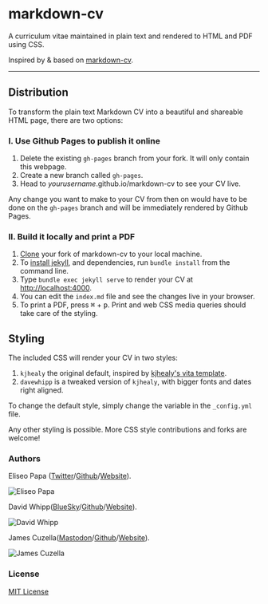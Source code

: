 <!-- markdownlint-configure-file
{
  "MD003": { "style": "atx" },
  "MD033": false
}
-->
# markdown-cv

A curriculum vitae maintained in plain text and rendered to HTML and PDF using
CSS.

Inspired by & based on [markdown-cv](http://elipapa.github.io/markdown-cv).

***

## Distribution

To transform the plain text Markdown CV into a beautiful and shareable HTML
page, there are two options:

### I. Use Github Pages to publish it online

1. Delete the existing `gh-pages` branch from your fork. It will only contain
   this webpage.
2. Create a new branch called `gh-pages`.
3. Head to *yourusername*.github.io/markdown-cv to see your CV live.

Any change you want to make to your CV from then on would have to be done on the
`gh-pages` branch and will be immediately rendered by Github Pages.

### II. Build it locally and print a PDF

1. [Clone](https://help.github.com/en/articles/cloning-a-repository) your fork
   of markdown-cv to your local machine.
2. To [install jekyll](https://jekyllrb.com/docs/installation/), and
   dependencies, run `bundle install` from the command line.
3. Type `bundle exec jekyll serve` to render your CV at <http://localhost:4000>.
4. You can edit the `index.md` file and see the changes live in your browser.
5. To print a PDF, press <kbd>⌘</kbd> + <kbd>p</kbd>. Print and web CSS media
   queries should take care of the styling.

## Styling

The included CSS will render your CV in two styles:

1. `kjhealy` the original default, inspired by [kjhealy's vita
template](https://github.com/kjhealy/kjh-vita).
2. `davewhipp` is a tweaked version of `kjhealy`, with bigger fonts and dates
  right aligned.

To change the default style, simply change the variable in the `_config.yml`
file.

Any other styling is possible. More CSS style contributions and forks are
welcome!

### Authors

Eliseo Papa ([Twitter](http://twitter.com/elipapa)/[Github](http://github.com/elipapa)/[Website](https://elipapa.github.io)).

![Eliseo Papa](https://s.gravatar.com/avatar/eae1f0c01afda2bed9ce9cb88f6873f6?s=100)

David Whipp([BlueSky](https://bsky.app/profile/davewhipp.bsky.social)/[Github](https://github.com/davewhipp)/[Website](https://davewhipp.github.io/)).

![David Whipp](https://s.gravatar.com/avatar/68a7f1b765487e51977eaadd57223ca3?s=100)

James Cuzella([Mastodon](https://mastodon.social/@TrinitronX)/[Github](https://github.com/trinitronx)/[Website](https://trinitronx.github.io/)).

![James Cuzella](https://s.gravatar.com/avatar/61dc7a3bba3fee09596c1e70fcc91b9c?s=100)

### License

[MIT License](https://github.com/elipapa/markdown-cv/blob/master/LICENSE)
